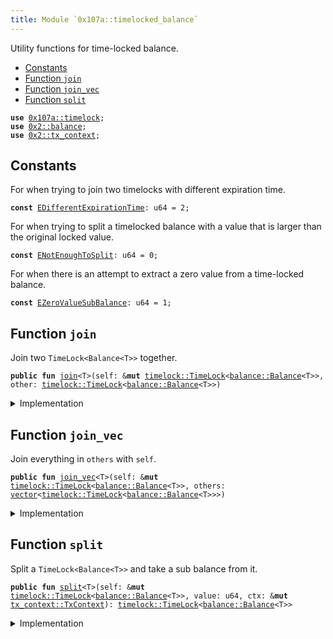 ```yaml
---
title: Module `0x107a::timelocked_balance`
---
```


Utility functions for time-locked balance.


-  [Constants](#@Constants_0)
-  [Function `join`](#0x107a_timelocked_balance_join)
-  [Function `join_vec`](#0x107a_timelocked_balance_join_vec)
-  [Function `split`](#0x107a_timelocked_balance_split)


<pre><code><b>use</b> <a href="timelock.md#0x107a_timelock">0x107a::timelock</a>;
<b>use</b> <a href="../sui-framework/balance.md#0x2_balance">0x2::balance</a>;
<b>use</b> <a href="../sui-framework/tx_context.md#0x2_tx_context">0x2::tx_context</a>;
</code></pre>



<a name="@Constants_0"></a>

## Constants


<a name="0x107a_timelocked_balance_EDifferentExpirationTime"></a>

For when trying to join two timelocks with different expiration time.


<pre><code><b>const</b> <a href="timelocked_balance.md#0x107a_timelocked_balance_EDifferentExpirationTime">EDifferentExpirationTime</a>: u64 = 2;
</code></pre>



<a name="0x107a_timelocked_balance_ENotEnoughToSplit"></a>

For when trying to split a timelocked balance with a value that is larger than the original locked value.


<pre><code><b>const</b> <a href="timelocked_balance.md#0x107a_timelocked_balance_ENotEnoughToSplit">ENotEnoughToSplit</a>: u64 = 0;
</code></pre>



<a name="0x107a_timelocked_balance_EZeroValueSubBalance"></a>

For when there is an attempt to extract a zero value from a time-locked balance.


<pre><code><b>const</b> <a href="timelocked_balance.md#0x107a_timelocked_balance_EZeroValueSubBalance">EZeroValueSubBalance</a>: u64 = 1;
</code></pre>



<a name="0x107a_timelocked_balance_join"></a>

## Function `join`

Join two <code>TimeLock&lt;Balance&lt;T&gt;&gt;</code> together.


<pre><code><b>public</b> <b>fun</b> <a href="timelocked_balance.md#0x107a_timelocked_balance_join">join</a>&lt;T&gt;(self: &<b>mut</b> <a href="timelock.md#0x107a_timelock_TimeLock">timelock::TimeLock</a>&lt;<a href="../sui-framework/balance.md#0x2_balance_Balance">balance::Balance</a>&lt;T&gt;&gt;, other: <a href="timelock.md#0x107a_timelock_TimeLock">timelock::TimeLock</a>&lt;<a href="../sui-framework/balance.md#0x2_balance_Balance">balance::Balance</a>&lt;T&gt;&gt;)
</code></pre>



<details>
<summary>Implementation</summary>


<pre><code><b>public</b> <b>fun</b> <a href="timelocked_balance.md#0x107a_timelocked_balance_join">join</a>&lt;T&gt;(self: &<b>mut</b> TimeLock&lt;Balance&lt;T&gt;&gt;, other: TimeLock&lt;Balance&lt;T&gt;&gt;) {
    // Check the preconditions.
    <b>assert</b>!(self.expiration_timestamp_ms() == other.expiration_timestamp_ms(), <a href="timelocked_balance.md#0x107a_timelocked_balance_EDifferentExpirationTime">EDifferentExpirationTime</a>);

    // Unpack the time-locked <a href="../sui-framework/balance.md#0x2_balance">balance</a>.
    <b>let</b> (value, _) = <a href="timelock.md#0x107a_timelock_unpack">timelock::unpack</a>(other);

    // Join the balances.
    self.locked_mut().<a href="timelocked_balance.md#0x107a_timelocked_balance_join">join</a>(value);
}
</code></pre>



</details>

<a name="0x107a_timelocked_balance_join_vec"></a>

## Function `join_vec`

Join everything in <code>others</code> with <code>self</code>.


<pre><code><b>public</b> <b>fun</b> <a href="timelocked_balance.md#0x107a_timelocked_balance_join_vec">join_vec</a>&lt;T&gt;(self: &<b>mut</b> <a href="timelock.md#0x107a_timelock_TimeLock">timelock::TimeLock</a>&lt;<a href="../sui-framework/balance.md#0x2_balance_Balance">balance::Balance</a>&lt;T&gt;&gt;, others: <a href="../move-stdlib/vector.md#0x1_vector">vector</a>&lt;<a href="timelock.md#0x107a_timelock_TimeLock">timelock::TimeLock</a>&lt;<a href="../sui-framework/balance.md#0x2_balance_Balance">balance::Balance</a>&lt;T&gt;&gt;&gt;)
</code></pre>



<details>
<summary>Implementation</summary>


<pre><code><b>public</b> <b>fun</b> <a href="timelocked_balance.md#0x107a_timelocked_balance_join_vec">join_vec</a>&lt;T&gt;(self: &<b>mut</b> TimeLock&lt;Balance&lt;T&gt;&gt;, <b>mut</b> others: <a href="../move-stdlib/vector.md#0x1_vector">vector</a>&lt;TimeLock&lt;Balance&lt;T&gt;&gt;&gt;) {
    // Create useful variables.
    <b>let</b> (<b>mut</b> i, len) = (0, others.length());

    // Join all the balances.
    <b>while</b> (i &lt; len) {
        <b>let</b> other = others.pop_back();
        <a href="timelocked_balance.md#0x107a_timelocked_balance_join">Self::join</a>(self, other);
        i = i + 1
    };

    // Destroy the empty <a href="../move-stdlib/vector.md#0x1_vector">vector</a>.
    <a href="../move-stdlib/vector.md#0x1_vector_destroy_empty">vector::destroy_empty</a>(others)
}
</code></pre>



</details>

<a name="0x107a_timelocked_balance_split"></a>

## Function `split`

Split a <code>TimeLock&lt;Balance&lt;T&gt;&gt;</code> and take a sub balance from it.


<pre><code><b>public</b> <b>fun</b> <a href="timelocked_balance.md#0x107a_timelocked_balance_split">split</a>&lt;T&gt;(self: &<b>mut</b> <a href="timelock.md#0x107a_timelock_TimeLock">timelock::TimeLock</a>&lt;<a href="../sui-framework/balance.md#0x2_balance_Balance">balance::Balance</a>&lt;T&gt;&gt;, value: u64, ctx: &<b>mut</b> <a href="../sui-framework/tx_context.md#0x2_tx_context_TxContext">tx_context::TxContext</a>): <a href="timelock.md#0x107a_timelock_TimeLock">timelock::TimeLock</a>&lt;<a href="../sui-framework/balance.md#0x2_balance_Balance">balance::Balance</a>&lt;T&gt;&gt;
</code></pre>



<details>
<summary>Implementation</summary>


<pre><code><b>public</b> <b>fun</b> <a href="timelocked_balance.md#0x107a_timelocked_balance_split">split</a>&lt;T&gt;(self: &<b>mut</b> TimeLock&lt;Balance&lt;T&gt;&gt;, value: u64, ctx: &<b>mut</b> TxContext): TimeLock&lt;Balance&lt;T&gt;&gt; {
    // Check the preconditions.
    <b>assert</b>!(value &gt; 0, <a href="timelocked_balance.md#0x107a_timelocked_balance_EZeroValueSubBalance">EZeroValueSubBalance</a>);
    <b>assert</b>!(self.locked().value() &gt;= value, <a href="timelocked_balance.md#0x107a_timelocked_balance_ENotEnoughToSplit">ENotEnoughToSplit</a>);

    // Split the locked <a href="../sui-framework/balance.md#0x2_balance">balance</a>.
    <b>let</b> value = self.locked_mut().<a href="timelocked_balance.md#0x107a_timelocked_balance_split">split</a>(value);

    // Pack the splitted <a href="../sui-framework/balance.md#0x2_balance">balance</a> into a <a href="timelock.md#0x107a_timelock">timelock</a>.
    <a href="timelock.md#0x107a_timelock_pack">timelock::pack</a>(value, self.expiration_timestamp_ms(), ctx)
}
</code></pre>



</details>
